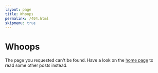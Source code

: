 ```yaml
---
layout: page
title: Whoops
permalink: /404.html
skipmenu: true
---
```


# Whoops
The page you requested can't be found. Have a look on the [home page](/) to read
some other posts instead.
